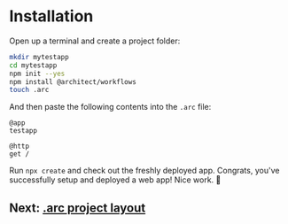 # Installation

Open up a terminal and create a project folder:

```bash
mkdir mytestapp
cd mytestapp
npm init --yes
npm install @architect/workflows
touch .arc
```

And then paste the following contents into the `.arc` file:

```arc
@app
testapp

@http
get /
```

Run `npx create` and check out the freshly deployed app. Congrats, you've successfully setup and deployed a web app! Nice work. 💖

## Next: [.arc project layout](/quickstart/arc-project-layout)
